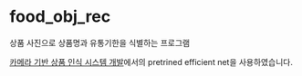 # food_obj_rec

상품 사진으로 상품명과 유통기한을 식별하는 프로그램

[카메라 기반 상품 인식 시스템 개발](https://github.com/mu-in/muin_DL)에서의 pretrined efficient net을 사용하였습니다.
